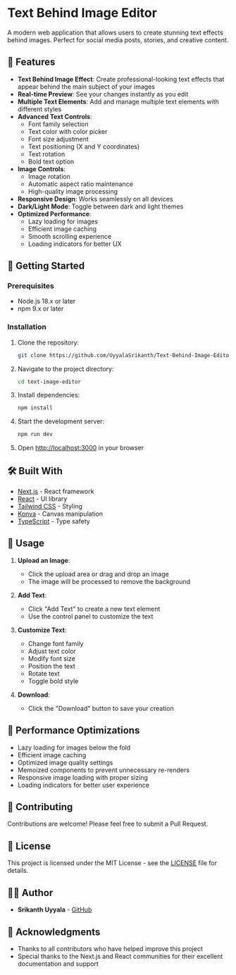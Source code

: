 # Text Behind Image Editor

A modern web application that allows users to create stunning text effects behind images. Perfect for social media posts, stories, and creative content.

## 🌟 Features

- **Text Behind Image Effect**: Create professional-looking text effects that appear behind the main subject of your images
- **Real-time Preview**: See your changes instantly as you edit
- **Multiple Text Elements**: Add and manage multiple text elements with different styles
- **Advanced Text Controls**:
  - Font family selection
  - Text color with color picker
  - Font size adjustment
  - Text positioning (X and Y coordinates)
  - Text rotation
  - Bold text option
- **Image Controls**:
  - Image rotation
  - Automatic aspect ratio maintenance
  - High-quality image processing
- **Responsive Design**: Works seamlessly on all devices
- **Dark/Light Mode**: Toggle between dark and light themes
- **Optimized Performance**:
  - Lazy loading for images
  - Efficient image caching
  - Smooth scrolling experience
  - Loading indicators for better UX

## 🚀 Getting Started

### Prerequisites

- Node.js 18.x or later
- npm 9.x or later

### Installation

1. Clone the repository:
   ```bash
   git clone https://github.com/UyyalaSrikanth/Text-Behind-Image-Editor.git
   ```

2. Navigate to the project directory:
   ```bash
   cd text-image-editor
   ```

3. Install dependencies:
   ```bash
   npm install
   ```

4. Start the development server:
   ```bash
   npm run dev
   ```

5. Open [http://localhost:3000](http://localhost:3000) in your browser

## 🛠️ Built With

- [Next.js](https://nextjs.org/) - React framework
- [React](https://reactjs.org/) - UI library
- [Tailwind CSS](https://tailwindcss.com/) - Styling
- [Konva](https://konvajs.org/) - Canvas manipulation
- [TypeScript](https://www.typescriptlang.org/) - Type safety

## 📝 Usage

1. **Upload an Image**:
   - Click the upload area or drag and drop an image
   - The image will be processed to remove the background

2. **Add Text**:
   - Click "Add Text" to create a new text element
   - Use the control panel to customize the text

3. **Customize Text**:
   - Change font family
   - Adjust text color
   - Modify font size
   - Position the text
   - Rotate text
   - Toggle bold style

4. **Download**:
   - Click the "Download" button to save your creation

## 🔧 Performance Optimizations

- Lazy loading for images below the fold
- Efficient image caching
- Optimized image quality settings
- Memoized components to prevent unnecessary re-renders
- Responsive image loading with proper sizing
- Loading indicators for better user experience

## 🤝 Contributing

Contributions are welcome! Please feel free to submit a Pull Request.

## 📄 License

This project is licensed under the MIT License - see the [LICENSE](LICENSE) file for details.

## 👨‍💻 Author

- **Srikanth Uyyala** - [GitHub](https://github.com/UyyalaSrikanth)

## 🙏 Acknowledgments

- Thanks to all contributors who have helped improve this project
- Special thanks to the Next.js and React communities for their excellent documentation and support
